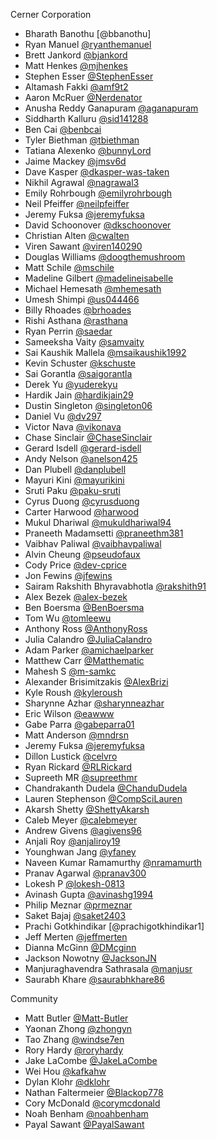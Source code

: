 Cerner Corporation
- Bharath Banothu [@bbanothu]
- Ryan Manuel [@ryanthemanuel]
- Brett Jankord [@bjankord]
- Matt Henkes [@mjhenkes]
- Stephen Esser [@StephenEsser]
- Altamash Fakki [@amf9t2]
- Aaron McRuer [@Nerdenator]
- Anusha Reddy Ganapuram [@aganapuram]
- Siddharth Kalluru [@sid141288]
- Ben Cai [@benbcai]
- Tyler Biethman [@tbiethman]
- Tatiana Alexenko [@bunnyLord]
- Jaime Mackey [@jmsv6d]
- Dave Kasper [@dkasper-was-taken]
- Nikhil Agrawal [@nagrawal3]
- Emily Rohrbough [@emilyrohrbough]
- Neil Pfeiffer [@neilpfeiffer]
- Jeremy Fuksa [@jeremyfuksa]
- David Schoonover [@dkschoonover]
- Christian Alten [@cwalten]
- Viren Sawant [@viren140290]
- Douglas Williams [@doogthemushroom]
- Matt Schile [@mschile]
- Madeline Gilbert [@madelineisabelle]
- Michael Hemesath [@mhemesath]
- Umesh Shimpi [@us044466]
- Billy Rhoades [@brhoades]
- Rishi Asthana [@rasthana]
- Ryan Perrin [@saedar]
- Sameeksha Vaity [@samvaity]
- Sai Kaushik Mallela [@msaikaushik1992]
- Kevin Schuster [@kschuste]
- Sai Gorantla [@saigorantla]
- Derek Yu [@yuderekyu]
- Hardik Jain [@hardikjain29]
- Dustin Singleton [@singleton06]
- Daniel Vu [@dv297]
- Victor Nava [@vikonava]
- Chase Sinclair [@ChaseSinclair]
- Gerard Isdell [@gerard-isdell]
- Andy Nelson [@anelson425]
- Dan Plubell [@danplubell]
- Mayuri Kini [@mayurikini]
- Sruti Paku [@paku-sruti]
- Cyrus Duong [@cyrusduong]
- Carter Harwood [@harwood]
- Mukul Dhariwal [@mukuldhariwal94]
- Praneeth Madamsetti [@praneethm381]
- Vaibhav Paliwal [@vaibhavpaliwal]
- Alvin Cheung [@pseudofaux]
- Cody Price [@dev-cprice]
- Jon Fewins [@jfewins]
- Sairam Rakshith Bhyravabhotla [@rakshith91]
- Alex Bezek [@alex-bezek]
- Ben Boersma [@BenBoersma]
- Tom Wu [@tomleewu]
- Anthony Ross [@AnthonyRoss]
- Julia Calandro [@JuliaCalandro]
- Adam Parker [@amichaelparker]
- Matthew Carr [@Matthematic]
- Mahesh S [@m-samkc]
- Alexander Brisimitzakis [@AlexBrizi]
- Kyle Roush [@kyleroush]
- Sharynne Azhar [@sharynneazhar]
- Eric Wilson [@eawww]
- Gabe Parra [@gabeparra01]
- Matt Anderson [@mndrsn]
- Jeremy Fuksa [@jeremyfuksa]
- Dillon Lustick [@celvro]
- Ryan Rickard [@RLRickard]
- Supreeth MR [@supreethmr]
- Chandrakanth Dudela [@ChanduDudela]
- Lauren Stephenson [@CompSciLauren]
- Akarsh Shetty [@ShettyAkarsh]
- Caleb Meyer [@calebmeyer]
- Andrew Givens [@agivens96]
- Anjali Roy [@anjaliroy19]
- Younghwan Jang [@yfaney]
- Naveen Kumar Ramamurthy [@nramamurth]
- Pranav Agarwal [@pranav300]
- Lokesh P [@lokesh-0813]
- Avinash Gupta [@avinashg1994]
- Philip Meznar [@prmeznar]
- Saket Bajaj [@saket2403]
- Prachi Gotkhindikar [@prachigotkhindikar1]
- Jeff Merten [@jeffmerten]
- Dianna McGinn [@DMcginn]
- Jackson Nowotny [@JacksonJN]
- Manjuraghavendra Sathrasala [@manjusr]
- Saurabh Khare [@saurabhkhare86]

Community

- Matt Butler [@Matt-Butler]
- Yaonan Zhong [@zhongyn]
- Tao Zhang [@windse7en]
- Rory Hardy [@roryhardy]
- Jake LaCombe [@JakeLaCombe]
- Wei Hou [@kafkahw]
- Dylan Klohr [@dklohr]
- Nathan Faltermeier [@Blackop778]
- Cory McDonald [@corymcdonald]
- Noah Benham [@noahbenham]
- Payal Sawant [@PayalSawant]

[@ryanthemanuel]: https://github.com/ryanthemanuel
[@Matt-Butler]: https://github.com/Matt-Butler
[@bjankord]: https://github.com/bjankord
[@mjhenkes]: https://github.com/mjhenkes
[@StephenEsser]: https://github.com/StephenEsser
[@zhongyn]: https://github.com/zhongyn
[@amf9t2]: https://github.com/amf9t2
[@windse7en]: https://github.com/windse7en
[@Nerdenator]: https://github.com/Nerdenator
[@aganapuram]: https://github.com/aganapuram
[@sid141288]: https://github.com/sid141288
[@benbcai]: https://github.com/benbcai
[@tbiethman]: https://github.com/tbiethman
[@bunnyLord]: https://github.com/bunnyLord
[@jmsv6d]: https://github.com/jmsv6d
[@dkasper-was-taken]: https://github.com/dkasper-was-taken
[@nagrawal3]: https://github.com/nagrawal3
[@emilyrohrbough]: https://github.com/emilyrohrbough
[@roryhardy]: https://github.com/roryhardy
[@JakeLaCombe]: https://github.com/JakeLaCombe
[@neilpfeiffer]: https://github.com/neilpfeiffer
[@dkschoonover]: https://github.com/dkschoonover
[@cwalten]: https://github.com/cwalten
[@viren140290]: https://github.com/viren140290
[@doogthemushroom]: https://github.com/doogthemushroom
[@mschile]: https://github.com/mschile
[@madelineisabelle]: https://github.com/madelineisabelle
[@mhemesath]: https://github.com/mhemesath
[@us044466]: https://github.com/us044466
[@brhoades]: https://github.com/brhoades
[@rasthana]: https://github.com/rasthana
[@kafkahw]: https://github.com/kafkahw
[@saedar]: https://github.com/saedar
[@samvaity]: https://github.com/samvaity
[@msaikaushik1992]: https://github.com/msaikaushik1992
[@kschuste]: https://github.com/kschuste
[@saigorantla]: https://github.com/saigorantla
[@yuderekyu]: https://github.com/yuderekyu
[@hardikjain29]: https://github.com/hardikjain29
[@singleton06]: https://github.com/Singleton06
[@dklohr]: https://github.com/dklohr
[@dv297]: https://github.com/dv297
[@vikonava]: https://github.com/vikonava
[@ChaseSinclair]: https://github.com/ChaseSinclair
[@gerard-isdell]: https://github.com/gerard-isdell
[@noahbenham]: https://github.com/noahbenham
[@anelson425]: https://github.com/anelson425
[@danplubell]: https://github.com/danplubell
[@mayurikini]: https://github.com/mayurikini
[@paku-sruti]: https://github.com/paku-sruti
[@cyrusduong]: https://github.com/cyrusduong
[@paku-sruti]: https://github.com/paku-sruti
[@Blackop778]: https://github.com/Blackop778
[@harwood]: https://github.com/harwood
[@mukuldhariwal94]: https://github.com/mukuldhariwal94
[@praneethm381]: https://github.com/praneethm381
[@vaibhavpaliwal]: https://github.com/vaibhavpaliwal
[@pseudofaux]: https://github.com/pseudofaux
[@dev-cprice]: https://github.com/dev-cprice
[@jfewins]: http://github.com/jfewins
[@rakshith91]: http://github.com/rakshith91
[@alex-bezek]: https://github.com/alex-bezek
[@BenBoersma]: https://github.com/BenBoersma
[@tomleewu]: https:/github.com/tomleewu
[@CoryMcDonald]: https://github.com/CoryMcDonald
[@AnthonyRoss]: https://github.com/AnthonyRoss
[@JuliaCalandro]: https://github.com/JuliaCalandro
[@amichaelparker]: https://github.com/amichaelparker
[@Matthematic]: https://github.com/Matthematic
[@m-samkc]: https://github.com/m-samkc
[@AlexBrizi]: https://github.com/AlexBrizi
[@kyleroush]: https://github.com/kyleroush
[@sharynneazhar]: https://github.com/sharynneazhar
[@eawww]: https://github.com/eawww
[@gabeparra01]: https://github.com/gabeparra01
[@mndrsn]: https://github.com/mndrsn
[@jeremyfuksa]: https://github.com/jeremyfuksa
[@celvro]: https://github.com/celvro
[@RLRickard]: https://github.com/RLRickard
[@supreethmr]: https://github.com/supreethmr
[@ChanduDudela]: https://github.com/ChanduDudela
[@CompSciLauren]: https://github.com/CompSciLauren
[@ShettyAkarsh]: https://github.com/ShettyAkarsh
[@calebmeyer]: https://github.com/calebmeyer
[@agivens96]: https://github.com/agivens96
[@anjaliroy19]: https://github.com/anjaliroy19
[@yfaney]: http://github.com/yfaney
[@nramamurth]: https://github.com/nramamurth
[@PayalSawant]: https://github.com/PayalSawant
[@pranav300]: https://github.com/pranav300
[@lokesh-0813]: https://github.com/lokesh-0813
[@avinashg1994]: https://github.com/avinashg1994
[@prmeznar]: https://github.com/prmeznar
[@saket2403]:https://github.com/saket2403
[@vobango]:https://github.com/vobango
[@jeffmerten]: https://github.com/jeffmerten
[@DMcginn]: https://github.com/DMcginn
[@JacksonJN]: https://github.com/JacksonJN
[@manjusr]: https://github.com/manjusr
[@saurabhkhare86]: https://github.com/SaurabhKhare86

